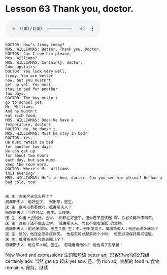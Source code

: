 # Lesson 63 Thank you, doctor.

​<audio id="audio" controls="" loop="loop">
    <source id="mp3" src="https://online1.tingclass.net/lesson/shi0529/0000/16/63.mp3"> 
</audio>

```
DOCTOR: How's Jimmy today?
MRS. WILLIAMAS: Better. Thank you, Doctor.
DOCTOR: Can I see him please,
Mrs. Williams?
MRS. WILLIAMAS: Certainly, doctor.
Come upstairs.
DOCTOR: You look very well,
Jimmy. You are better
now, but you mustn't
get up yet. You must
stay in bed for another
two days.
DOCTOR: The boy mustn't
go to school yet,
Mr. Williams.
And he mustn't
eat rich food.
MRS. WILLIAMAS: Does he have a
temperature, doctor?
DOCTOR: No, he doesn't.
MRS. WILLIAMAS: Must he stay in bed?
DOCTOR: Yes.
He must remain in bed
for another two days.
He can get up
for about two hours
each day, but you must
keep the room warm.
DOCTOR: Where's Mr. Williams
this evening?
MRS. WILLIAMAS: He's in bed, doctor. Can you see him please? He has a bad cold, too!


医 生：吉米今天怎么样了？
威廉斯夫人：他好些了。 谢谢您，医生。
医 生：我可以看看他吗，威廉斯夫人？
威廉斯夫人：当然可以，医生。上楼吧。
医 生：你看上去很好，吉米。 你现在好些了，但你还不应该起 床。你必须再卧床两天。
医 生：这孩子还不能去上学， 威廉斯夫人，而且不能吃油腻 的食物。
威廉斯夫人：他还发烧吗，医生？医 生：不，他不发烧了。威廉斯夫人：他还必须卧床吗？
医 生：是的，他还必须卧床两天。 他每天可以起来两个小时， 但您必须保持房间温暖。
医 生：威廉斯先生今晚去哪儿了？
威廉斯夫人：他在床上呢，医生。 您能看看他吗？ 他也得了重感冒！
```

New Word and expressions 生词和短语
better
adj. 形容词well的比较级
certainly
adv. 当然
get up
起床
yet
adv. 还，仍
rich
adj. 油腻的
food
n. 食物
remain
v. 保持，继续

